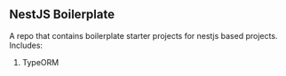 ## NestJS Boilerplate

A repo that contains boilerplate starter projects for nestjs based projects. Includes:
1. TypeORM

